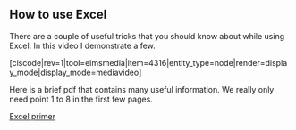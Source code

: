 ## How to use Excel

There are a couple of useful tricks that you should know about while using Excel. In this video I demonstrate a few. 

[ciscode|rev=1|tool=elmsmedia|item=4316|entity_type=node|render=display_mode|display_mode=mediavideo]

Here is a brief pdf that contains many useful information. We really only need point 1 to 8 in the first few pages. 

<a href="http://people.wku.edu/alex.lebedinsky/econ307/ExcelPrimer.pdf" target="_blank"> Excel primer</a>